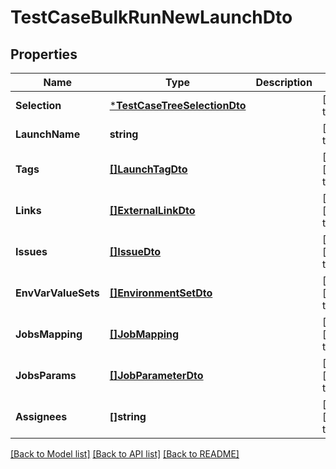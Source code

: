 # TestCaseBulkRunNewLaunchDto

## Properties
Name | Type | Description | Notes
------------ | ------------- | ------------- | -------------
**Selection** | [***TestCaseTreeSelectionDto**](TestCaseTreeSelectionDto.md) |  | [default to null]
**LaunchName** | **string** |  | [default to null]
**Tags** | [**[]LaunchTagDto**](LaunchTagDto.md) |  | [optional] [default to null]
**Links** | [**[]ExternalLinkDto**](ExternalLinkDto.md) |  | [optional] [default to null]
**Issues** | [**[]IssueDto**](IssueDto.md) |  | [optional] [default to null]
**EnvVarValueSets** | [**[]EnvironmentSetDto**](EnvironmentSetDto.md) |  | [optional] [default to null]
**JobsMapping** | [**[]JobMapping**](JobMapping.md) |  | [optional] [default to null]
**JobsParams** | [**[]JobParameterDto**](JobParameterDto.md) |  | [optional] [default to null]
**Assignees** | **[]string** |  | [optional] [default to null]

[[Back to Model list]](../README.md#documentation-for-models) [[Back to API list]](../README.md#documentation-for-api-endpoints) [[Back to README]](../README.md)

